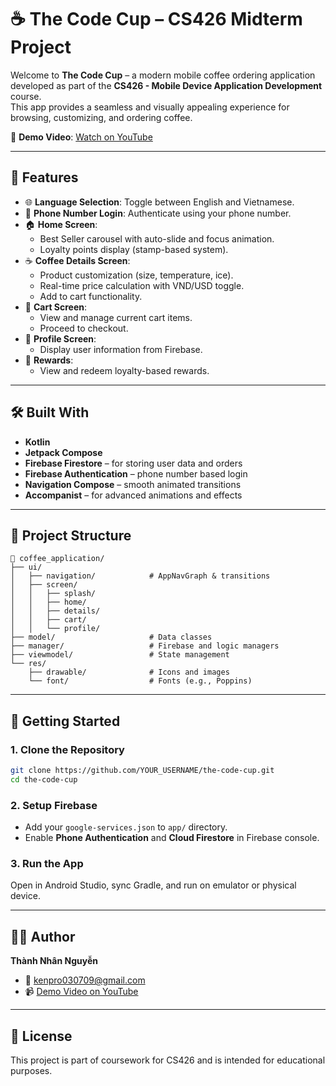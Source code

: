 # ☕ The Code Cup – CS426 Midterm Project

Welcome to **The Code Cup** – a modern mobile coffee ordering application developed as part of the **CS426 - Mobile Device Application Development** course.  
This app provides a seamless and visually appealing experience for browsing, customizing, and ordering coffee.

🎥 **Demo Video**: [Watch on YouTube](https://www.youtube.com/watch?v=I8ElBIAQD5c)

---

## 📱 Features

- 🌐 **Language Selection**: Toggle between English and Vietnamese.
- 👤 **Phone Number Login**: Authenticate using your phone number.
- 🏠 **Home Screen**:
  - Best Seller carousel with auto-slide and focus animation.
  - Loyalty points display (stamp-based system).
- ☕ **Coffee Details Screen**:
  - Product customization (size, temperature, ice).
  - Real-time price calculation with VND/USD toggle.
  - Add to cart functionality.
- 🛒 **Cart Screen**:
  - View and manage current cart items.
  - Proceed to checkout.
- 👤 **Profile Screen**:
  - Display user information from Firebase.
- 🎁 **Rewards**:
  - View and redeem loyalty-based rewards.

---

## 🛠️ Built With

- **Kotlin**
- **Jetpack Compose**
- **Firebase Firestore** – for storing user data and orders
- **Firebase Authentication** – phone number based login
- **Navigation Compose** – smooth animated transitions
- **Accompanist** – for advanced animations and effects

---

## 📂 Project Structure

```
📁 coffee_application/
├── ui/
│   ├── navigation/            # AppNavGraph & transitions
│   ├── screen/
│   │   ├── splash/
│   │   ├── home/
│   │   ├── details/
│   │   ├── cart/
│   │   └── profile/
├── model/                     # Data classes
├── manager/                   # Firebase and logic managers
├── viewmodel/                 # State management
└── res/
    ├── drawable/              # Icons and images
    └── font/                  # Fonts (e.g., Poppins)
```

---

## 🚀 Getting Started

### 1. Clone the Repository
```bash
git clone https://github.com/YOUR_USERNAME/the-code-cup.git
cd the-code-cup
```

### 2. Setup Firebase
- Add your `google-services.json` to `app/` directory.
- Enable **Phone Authentication** and **Cloud Firestore** in Firebase console.

### 3. Run the App
Open in Android Studio, sync Gradle, and run on emulator or physical device.

---

## 🙋‍♂️ Author

**Thành Nhân Nguyễn**  
- 📧 kenpro030709@gmail.com
- 📹 [Demo Video on YouTube](https://www.youtube.com/watch?v=I8ElBIAQD5c)

---

## 📄 License

This project is part of coursework for CS426 and is intended for educational purposes.

